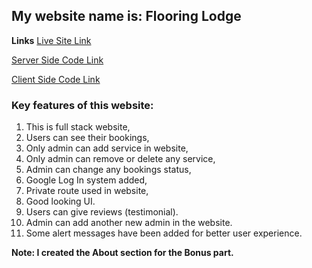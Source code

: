## My website name is: Flooring Lodge

**Links**
[Live Site Link](https://flooring-lodge.web.app)

[Server Side Code Link](https://github.com/Porgramming-Hero-web-course/complete-website-server-Ahaduzzaman01)

[Client Side Code Link](https://github.com/Porgramming-Hero-web-course/complete-website-client-Ahaduzzaman01)


### Key features of this website:
1. This is full stack website,
3. Users can see their bookings,
4. Only admin can add service in website,
5. Only admin can remove or delete any service,
6. Admin can change any bookings status,
7. Google Log In system added,
8. Private route used in website,
9. Good looking UI.
10. Users can give reviews (testimonial).
11. Admin can add another new admin in the website.
12. Some alert messages have been added for better user experience.

**Note: I created the About section for the Bonus part.**